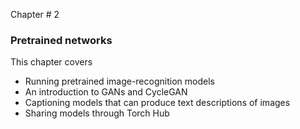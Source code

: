 Chapter # 2
### Pretrained networks

This chapter covers
- Running pretrained image-recognition models
- An introduction to GANs and CycleGAN
- Captioning models that can produce text descriptions of images
- Sharing models through Torch Hub



